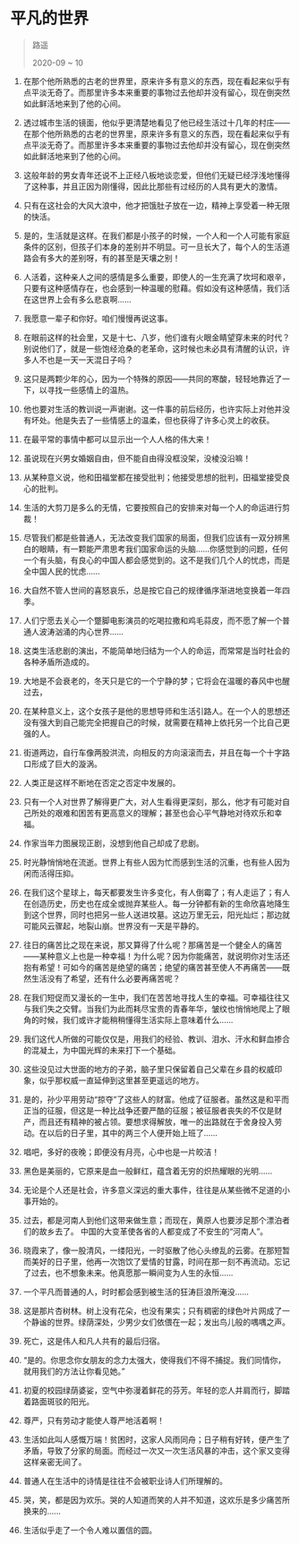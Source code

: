 # 平凡的世界
> 路遥
>
> 2020-09 ~ 10

1. 在那个他所熟悉的古老的世界里，原来许多有意义的东西，现在看起来似乎有点平淡无奇了。而那里许多本来重要的事物过去他却并没有留心，现在倒突然如此鲜活地来到了他的心间。

2. 透过城市生活的镜面，他似乎更清楚地看见了他已经生活过十几年的村庄——在那个他所熟悉的古老的世界里，原来许多有意义的东西，现在看起来似乎有点平淡无奇了。而那里许多本来重要的事物过去他却并没有留心，现在倒突然如此鲜活地来到了他的心间。

3. 这般年龄的男女青年还说不上正经八板地谈恋爱，但他们无疑已经浮浅地懂得了这种事，并且正因为刚懂得，因此比那些有过经历的人具有更大的激情。

4. 只有在这社会的大风大浪中，他才把饿肚子放在一边，精神上享受着一种无限的快活。

5. 是的，生活就是这样。在我们都是小孩子的时候，一个人和一个人可能有家庭条件的区别，但孩子们本身的差别并不明显。可一旦长大了，每个人的生活道路会有多大的差别呀，有的甚至是天壤之别！

6. 人活着，这种亲人之间的感情是多么重要，即使人的一生充满了坎坷和艰辛，只要有这种感情存在，也会感到一种温暖的慰藉。假如没有这种感情，我们活在这世界上会有多么悲哀啊……

7. 我愿意一辈子和你好。咱们慢慢再说这事。

8. 在眼前这样的社会里，又是十七、八岁，他们谁有火眼金睛望穿未来的时代？别说他们了，就是一些饱经沧桑的老革命，这时候也未必具有清醒的认识，许多人不也是一天一天混日子吗？

9. 这只是两颗少年的心，因为一个特殊的原因——共同的寒酸，轻轻地靠近了一下，以寻找一些感情上的温热。

10. 他也要对生活的教训说一声谢谢。这一件事的前后经历，也许实际上对他并没有坏处。他是失去了一些情感上的温柔，但也获得了许多心灵上的收获。

11. 在最平常的事情中都可以显示出一个人人格的伟大来！

12. 虽说现在兴男女婚姻自由，但不能自由得没框没架，没棱没沿嘛！

13. 从某种意义说，他和田福堂都在接受批判；他接受思想的批判，田福堂接受良心的批判。

14. 生活的大剪刀是多么的无情，它要按照自己的安排来对每一个人的命运进行剪裁！

15. 尽管我们都是些普通人，无法改变我们国家的局面，但我们应该有一双分辨黑白的眼睛，有一颗能严肃思考我们国家命运的头脑……你感觉到的问题，任何一个有头脑，有良心的中国人都会感觉到的。这不是我们几个人的忧虑，而是全中国人民的忧虑……

16. 大自然不管人世间的喜怒哀乐，总是按它自己的规律循序渐进地变换着一年四季。

17. 人们宁愿去关心一个蹩脚电影演员的吃喝拉撒和鸡毛蒜皮，而不愿了解一个普通人波涛汹涌的内心世界……

18. 这类生活悲剧的演出，不能简单地归结为一个人的命运，而常常是当时社会的各种矛盾所造成的。

19. 大地是不会衰老的，冬天只是它的一个宁静的梦；它将会在温暖的春风中也醒过去，

20. 在某种意义上，这个女孩子是他的思想导师和生活引路人。在一个人的思想还没有强大到自己能完全把握自己的时候，就需要在精神上依托另一个比自己更强的人。

21. 街道两边，自行车像两股洪流，向相反的方向滚滚而去，并且在每一个十字路口形成了巨大的漩涡。

22. 人类正是这样不断地在否定之否定中发展的。

23. 只有一个人对世界了解得更广大，对人生看得更深刻，那么，他才有可能对自己所处的艰难和困苦有更高意义的理解；甚至也会心平气静地对待欢乐和幸福。

24. 作家当年力图展现正剧，没想到他自己却成了悲剧。

25. 时光静悄悄地在流逝。世界上有些人因为忙而感到生活的沉重，也有些人因为闲而活得压抑。

26. 在我们这个星球上，每天都要发生许多变化，有人倒霉了；有人走运了；有人在创造历史，历史也在成全或抛弃某些人。每一分钟都有新的生命欣喜地降生到这个世界，同时也把另一些人送进坟墓。这边万里无云，阳光灿烂；那边就可能风云骤起，地裂山崩。世界没有一天是平静的。

27. 往日的痛苦比之现在来说，那又算得了什么呢？那痛苦是一个健全人的痛苦——某种意义上也是一种幸福！为什么呢？因为你能痛苦，就说明你对生活还抱有希望！可如今的痛苦是绝望的痛苦；绝望的痛苦甚至使人不再痛苦——既然生活没有了希望，还有什么必要再痛苦呢？

28. 在我们短促而又漫长的一生中，我们在苦苦地寻找人生的幸福。可幸福往往又与我们失之交臂。当我们为此而耗尽宝贵的青春年华，皱纹也悄悄地爬上了眼角的时候，我们或许才能稍稍懂得生活实际上意味着什么……

29. 我们这代人所做的可能仅仅是，用我们的经验、教训、泪水、汗水和鲜血掺合的混凝土，为中国光辉的未来打下一个基础。

30. 这些没见过大世面的地方的子弟，脑子里只保留着自己父辈在乡县的权威印象，似乎那权威一直延伸到这里甚至更遥远的地方。

31. 是的，孙少平用劳动“掠夺”了这些人的财富。他成了征服者。虽然这是和平而正当的征服，但这是一种比战争还要严酷的征服；被征服者丧失的不仅是财产，而且还有精神的被占领。要想求得解放，唯一的出路就在于舍身投入劳动。在以后的日子里，其中的两三个人便开始上班了……

32. 唱吧，多好的夜晚；即便没有月亮，心中也是一片皎洁！

33. 黑色是美丽的，它原来是血一般鲜红，蕴含着无穷的炽热耀眼的光明……

34. 无论是个人还是社会，许多意义深远的重大事件，往往是从某些微不足道的小事开始的。

35. 过去，都是河南人到他们这带来做生意；而现在，黄原人也要涉足那个漂泊者们的故乡去了。 中国的大变革使各省的人都变成了不安生的“河南人”。

36. 晓霞来了，像一股清风，一缕阳光，一时驱散了他心头缭乱的云雾。在那短暂而美好的日子里，他再一次饱饮了爱情的甘露，时间在那一刻不再流动。忘记了过去，也不想象未来。他真愿那一瞬间变为人生的永恒……

37. 一个平凡而普通的人，时时都会感到被生活的狂涛巨浪所淹没……

38. 这是那片杏树林。树上没有花朵，也没有果实；只有稠密的绿色叶片网成了一个静谧的世界。绿荫深处，少男少女们依偎在一起；发出鸟儿般的喁喁之声。

39. 死亡，这是伟人和凡人共有的最后归宿。

40. “是的。你思念你女朋友的念力太强大，使得我们不得不捕捉。我们同情你，就用我们的方法让你看见她。”

41. 初夏的校园绿荫婆娑，空气中弥漫着鲜花的芬芳。年轻的恋人并肩而行，脚踏着路面斑驳的阳光。

42. 尊严，只有劳动才能使人尊严地活着啊！

43. 生活如此叫人感慨万端！贫困时，这家人风雨同舟；日子稍有好转，便产生了矛盾，导致了分家的局面。而经过一次又一次生活风暴的冲击，这个家又变得这样亲密无间了。

44. 普通人在生活中的诗情是往往不会被职业诗人们所理解的。

45. 哭，笑，都是因为欢乐。哭的人知道而笑的人并不知道，这欢乐是多少痛苦所换来的……

46. 生活似乎走了一个令人难以置信的圆。

